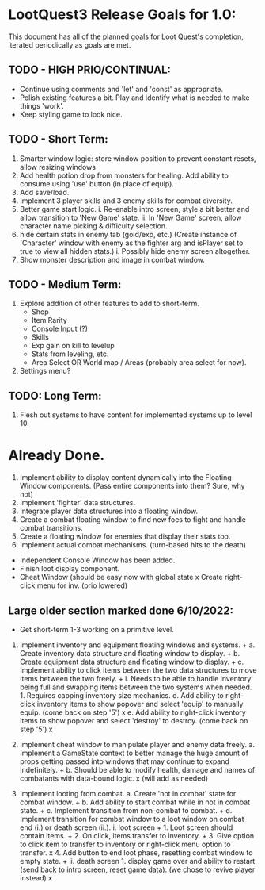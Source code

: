 # LootQuest3 Release Goals for 1.0:

This document has all of the planned goals for Loot Quest's completion, iterated periodically as goals are met.

## TODO - HIGH PRIO/CONTINUAL:

- Continue using comments and 'let' and 'const' as appropriate.
- Polish existing features a bit. Play and identify what is needed to make things 'work'.
- Keep styling game to look nice. 

## TODO - Short Term:

1. Smarter window logic: store window position to prevent constant resets, allow resizing windows
2. Add health potion drop from monsters for healing. Add ability to consume using 'use' button (in place of equip).
3. Add save/load.
4. Implement 3 player skills and 3 enemy skills for combat diversity.
5. Better game start logic.
   i. Re-enable intro screen, style a bit better and allow transition to 'New Game' state.
   ii. In 'New Game' screen, allow character name picking & difficulty selection.
6. hide certain stats in enemy tab (gold/exp, etc.) (Create instance of 'Character' window with enemy as the fighter arg and isPlayer set to true to view all hidden stats.)
   i. Possibly hide enemy screen altogether.
7. Show monster description and image in combat window.

## TODO - Medium Term:

1. Explore addition of other features to add to short-term.
   - Shop
   - Item Rarity
   - Console Input (?)
   - Skills
   - Exp gain on kill to levelup
   - Stats from leveling, etc.
   - Area Select OR World map / Areas (probably area select for now).
2. Settings menu? 

## TODO: Long Term:

1. Flesh out systems to have content for implemented systems up to level 10.

# Already Done.

1. Implement ability to display content dynamically into the Floating Window components. (Pass entire components into them? Sure, why not)
2. Implement 'fighter' data structures.
3. Integrate player data structures into a floating window.
4. Create a combat floating window to find new foes to fight and handle combat transitions.
5. Create a floating window for enemies that display their stats too.
6. Implement actual combat mechanisms. (turn-based hits to the death)

- Independent Console Window has been added.
- Finish loot display component.
- Cheat Window (should be easy now with global state
x Create right-click menu for inv. (prio lowered)

## Large older section marked done 6/10/2022:

+   Get short-term 1-3 working on a primitive level.

1. Implement inventory and equipment floating windows and systems. +
   a. Create inventory data structure and floating window to display. +
   b. Create equipment data structure and floating window to display. +
   c. Implement ability to click items between the two data structures to move items between the two freely. +
      i. Needs to be able to handle inventory being full and swapping items between the two systems when needed. 
         1. Requires capping inventory size mechanics.
   d. Add ability to right-click inventory items to show popover and select 'equip' to manually equip. (come back on step '5') x
   e. Add ability to right-click inventory items to show popover and select 'destroy' to destroy. (come back on step '5') x

2. Implement cheat window to manipulate player and enemy data freely.
   a. Implement a GameState context to better manage the huge amount of props getting passed into windows that may continue to expand indefinitely. +
   b. Should be able to modify health, damage and names of combatants with data-bound logic. x (will add as needed)

3. Implement looting from combat.
   a. Create 'not in combat' state for combat window. +
   b. Add ability to start combat while in not in combat state. +
   c. Implement transition from non-combat to combat. +
   d. Implement transition for combat window to a loot window on combat end (i.) or death screen (ii.).
      i. loot screen +
         1. Loot screen should contain items. +
         2. On click, items transfer to inventory. +
         3. Give option to click item to transfer to inventory or right-click menu option to transfer. x
         4. Add button to end loot phase, resetting combat window to empty state. +
      ii. death screen 1. display game over and ability to restart (send back to intro screen, reset game data). (we chose to revive player instead) x
